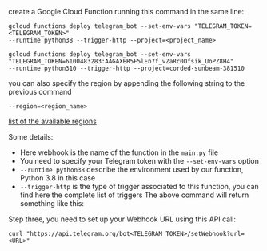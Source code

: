 create a Google Cloud Function running this command in the same line:
```
gcloud functions deploy telegram_bot --set-env-vars "TELEGRAM_TOKEN=<TELEGRAM_TOKEN>" 
--runtime python38 --trigger-http --project=<project_name>
```
```
gcloud functions deploy telegram_bot --set-env-vars "TELEGRAM_TOKEN=6100483283:AAGAXER5F5lEn7f_vZaRc0Ofsik_UoPZ8H4" 
--runtime python310 --trigger-http --project=corded-sunbeam-381510
```


you can also specify the region by appending the following string to the previous command
```
--region=<region_name>
```
[list of the available regions](https://cloud.google.com/compute/docs/regions-zones)

Some details:

* Here webhook is the name of the function in the `main.py` file
* You need to specify your Telegram token with the `--set-env-vars` option
* `--runtime python38` describe the environment used by our function, Python 3.8 in this case
* `--trigger-http` is the type of trigger associated to this function, you can find here the complete list of triggers
The above command will return something like this:
  
Step three, you need to set up your Webhook URL using this API call:
```
curl "https://api.telegram.org/bot<TELEGRAM_TOKEN>/setWebhook?url=<URL>"
```